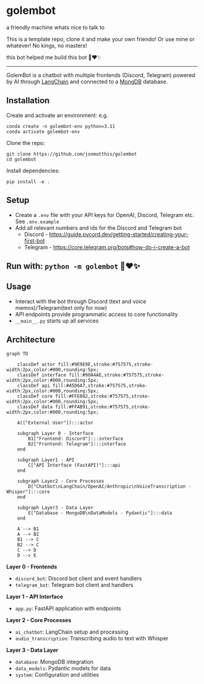 # golembot

a friendly machine whats nice to talk to

This is a template repo, clone it and make your own friendo! Or use mine or whatever! No kings, no masters!

this bot helped me build this bot 🤖❤️✨


---

GolemBot is a chatbot with multiple frontends (Discord, Telegram) powered by AI
through [LangChain](https://langchain.readthedocs.io/en/latest/) and connected to a [MongDB](mongodb.com) database.

## Installation

Create and activate an environment:
e.g.

```
conda create -n golembot-env python=3.11
conda activate golembot-env
```

Clone the repo:

```
git clone https://github.com/jonmatthis/golembot
cd golembot
```

Install dependencies:

```
pip install -e .
```

## Setup

- Create a `.env` file with your API keys for OpenAI, Discord, Telegram etc. See `.env.example`
- Add all relevant numbers and ids for the Discord and Telegram bot
    - Discord - https://guide.pycord.dev/getting-started/creating-your-first-bot
    - Telegram - https://core.telegram.org/bots#how-do-i-create-a-bot

## Run with: `python -m golembot`  🤖❤️✨

## Usage

- Interact with the bot through Discord (text and voice memos)/Telegram(text only for now)
- API endpoints provide programmatic access to core functionality
- `__main__.py` starts up all services

## Architecture

```mermaid
graph TD

    classDef actor fill:#9E9E9E,stroke:#757575,stroke-width:2px,color:#000,rounding:5px;
    classDef interface fill:#90A4AE,stroke:#757575,stroke-width:2px,color:#000,rounding:5px;
    classDef api fill:#A5D6A7,stroke:#757575,stroke-width:2px,color:#000,rounding:5px;
    classDef core fill:#FFE082,stroke:#757575,stroke-width:2px,color:#000,rounding:5px;
    classDef data fill:#FFAB91,stroke:#757575,stroke-width:2px,color:#000,rounding:5px;

    A(["External User"]):::actor

    subgraph Layer 0 - Interface
        B1["Frontend: Discord"]:::interface
        B2["Frontend: Telegram"]:::interface
    end

    subgraph Layer1 - API
        C["API Interface (FastAPI)"]:::api
    end

    subgraph Layer2 - Core Processes
        D["Chatbot\nLangChain/OpenAI/Anthropic\nVoiceTranscription - Whisper"]:::core
    end

    subgraph Layer3 - Data Layer
        E["Database - MongoDB\nDataModels - Pydantic"]:::data
    end

    A --> B1
    A --> B2
    B1 --> C
    B2 --> C
    C --> D
    D --> E
```

**Layer 0 - Frontends**

- `discord_bot`: Discord bot client and event handlers
- `telegram_bot`: Telegram bot client and handlers

**Layer 1 - API Interface**

- `app.py`: FastAPI application with endpoints

**Layer 2 - Core Processes**

- `ai_chatbot`: LangChain setup and processing
- `audio_transcription`: Transcribing audio to text with Whisper

**Layer 3 - Data Layer**

- `database`: MongoDB integration
- `data_models`: Pydantic models for data
- `system`: Configuration and utilities
